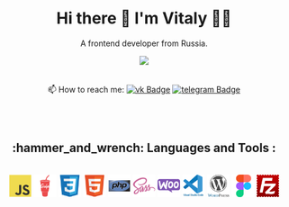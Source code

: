 <div  id="header" align="center" >
 <h1>
  Hi there 👋 I'm Vitaly 👨‍💻
</h1>

<p>
  A frontend developer from Russia.
</p>
<div>
 <img  src="https://media.giphy.com/media/KEZRMZ6NdioQvBbyRu/giphy.gif" width="300" />
 </div>
 <div id="badges">
  <br>
   <p>📫 How to reach me:  <a href='https://api.whatsapp.com/send?phone=+79260214140'><img src="https://img.shields.io/badge/whatsApp-darkgreen?logo=whatsApp&logoColor=white" alt="vk Badge"/></a> <a href='https://t.me/Yitala9b2'><img src="https://img.shields.io/badge/telegram-blue?logo=telegram&logoColor=white" alt="telegram Badge"/></a>
  </p>
  <br>
  <br>
  <h2> :hammer_and_wrench: Languages and Tools : </h2>
  <br>
  <div>
  <img src="https://github.com/devicons/devicon/blob/master/icons/javascript/javascript-original.svg" title="JavaScript" alt="JavaScript" width="40" height="40"/>
   <img src="https://github.com/devicons/devicon/blob/master/icons/gulp/gulp-plain.svg" title="Gulp" alt="Gulp" width="40" height="40"/>
   <img src="https://github.com/devicons/devicon/blob/master/icons/css3/css3-original.svg" title="Css3" alt="Css3" width="40" height="40"/>
   <img src="https://github.com/devicons/devicon/blob/master/icons/html5/html5-original.svg" title="Html5" alt="Html5" width="40" height="40"/>
   <img src="https://github.com/devicons/devicon/blob/master/icons/php/php-original.svg" title="PHP" alt="PHP" width="40" height="40"/>
   <img src="https://github.com/devicons/devicon/blob/master/icons/sass/sass-original.svg" title="sass" alt="sass" width="40" height="40"/>
   <img src="https://github.com/devicons/devicon/blob/master/icons/woocommerce/woocommerce-original.svg" title="woocommerce" alt="woocommerce" width="40" height="40"/>
   <img src="https://github.com/devicons/devicon/blob/master/icons/vscode/vscode-original-wordmark.svg" title="vscode" alt="vscode" width="40" height="40"/>
   <img src="https://github.com/devicons/devicon/blob/master/icons/wordpress/wordpress-original.svg" title="wordpress" alt="wordpress" width="40" height="40"/>
   <img src="https://github.com/devicons/devicon/blob/master/icons/figma/figma-original.svg" title="figma" alt="figma" width="40" height="40"/>
   <img src="https://github.com/devicons/devicon/blob/master/icons/filezilla/filezilla-plain.svg" title="filezilla" alt="filezilla" width="40" height="40"/>
  </div>
</div>
</div>


